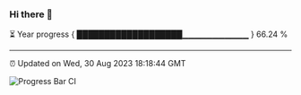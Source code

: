 ### Hi there 👋

⏳ Year progress { ███████████████████▁▁▁▁▁▁▁▁▁▁▁ } 66.24 %

---

⏰ Updated on Wed, 30 Aug 2023 18:18:44 GMT

![Progress Bar CI](https://github.com/liununu/liununu/workflows/Progress%20Bar%20CI/badge.svg)
